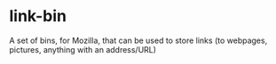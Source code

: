 # link-bin
A set of bins, for Mozilla, that can be used to store links (to webpages, pictures, anything with an address/URL)
